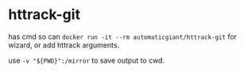 # httrack-git

has cmd so can `docker run -it --rm automaticgiant/httrack-git` for wizard, or add httrack arguments.

use `-v "${PWD}":/mirror` to save output to cwd.

